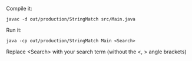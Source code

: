 Compile it:

    javac -d out/production/StringMatch src/Main.java

Run it:

    java -cp out/production/StringMatch Main <Search>


Replace \<Search> with your search term (without the <, > angle brackets)